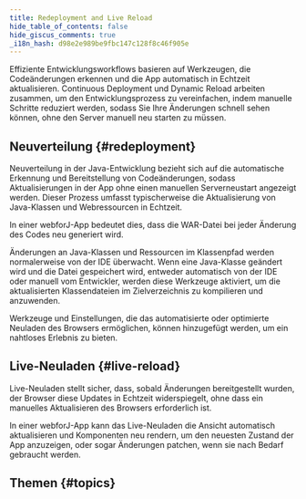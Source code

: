 ```yaml
---
title: Redeployment and Live Reload
hide_table_of_contents: false
hide_giscus_comments: true
_i18n_hash: d98e2e989be9fbc147c128f8c46f905e
---
```

Effiziente Entwicklungsworkflows basieren auf Werkzeugen, die Codeänderungen erkennen und die App automatisch in Echtzeit aktualisieren. Continuous Deployment und Dynamic Reload arbeiten zusammen, um den Entwicklungsprozess zu vereinfachen, indem manuelle Schritte reduziert werden, sodass Sie Ihre Änderungen schnell sehen können, ohne den Server manuell neu starten zu müssen.

## Neuverteilung {#redeployment}

Neuverteilung in der Java-Entwicklung bezieht sich auf die automatische Erkennung und Bereitstellung von Codeänderungen, sodass Aktualisierungen in der App ohne einen manuellen Serverneustart angezeigt werden. Dieser Prozess umfasst typischerweise die Aktualisierung von Java-Klassen und Webressourcen in Echtzeit.

In einer webforJ-App bedeutet dies, dass die WAR-Datei bei jeder Änderung des Codes neu generiert wird.

Änderungen an Java-Klassen und Ressourcen im Klassenpfad werden normalerweise von der IDE überwacht. Wenn eine Java-Klasse geändert wird und die Datei gespeichert wird, entweder automatisch von der IDE oder manuell vom Entwickler, werden diese Werkzeuge aktiviert, um die aktualisierten Klassendateien im Zielverzeichnis zu kompilieren und anzuwenden.

Werkzeuge und Einstellungen, die das automatisierte oder optimierte Neuladen des Browsers ermöglichen, können hinzugefügt werden, um ein nahtloses Erlebnis zu bieten.

## Live-Neuladen {#live-reload}

Live-Neuladen stellt sicher, dass, sobald Änderungen bereitgestellt wurden, der Browser diese Updates in Echtzeit widerspiegelt, ohne dass ein manuelles Aktualisieren des Browsers erforderlich ist.

In einer webforJ-App kann das Live-Neuladen die Ansicht automatisch aktualisieren und Komponenten neu rendern, um den neuesten Zustand der App anzuzeigen, oder sogar Änderungen patchen, wenn sie nach Bedarf gebraucht werden.

## Themen {#topics}

<DocCardList className="topics-section" />
